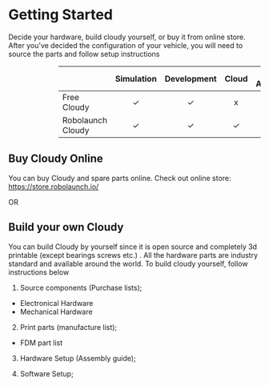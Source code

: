 # Getting Started
Decide your hardware, build cloudy yourself, or buy it from online store. After you've decided the configuration of your vehicle, you will need to source the parts and follow setup instructions
<div style="margin-left:100px">

|  	| Simulation 	|  Development 	| Cloud 	| GPU Accelerate 	|
|---	|:---:	|:---:	|:---:	|:---:	|
| Free Cloudy 	| ✓ 	| ✓ 	| x 	| x 	|
| Robolaunch Cloudy 	| ✓ 	| ✓ 	| ✓ 	| ✓ 	|

</div>

## Buy Cloudy Online

You can buy Cloudy and spare parts online.
Check out online store: https://store.robolaunch.io/


OR

## Build your own Cloudy

You can build Cloudy by yourself since it is open source and completely 3d printable (except bearings screws etc.) . All the hardware parts are industry standard and available around the world.
To build cloudy yourself, follow instructions below

1) Source components (Purchase lists);
- Electronical Hardware
- Mechanical Hardware

2) Print parts (manufacture list);
- FDM part list

3) Hardware Setup (Assembly guide);

4) Software Setup;